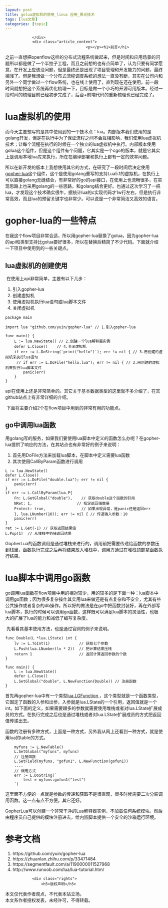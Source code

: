 ```yaml
---
layout: post
title: golua虚拟机的使用_linux 应用_黑光技术 
tags: [lua文章]
categories: [topic]
---
```

<div class="title">
					
					
				</div>
				<div class="article_content">
										<p></p><h1>前言</h1>

​      之前一直想把openflow这样的分布式流程系统做起来，但是时间和应用场景的问题所以都是做了一个半拉子工程，而且之前想的也有点简单了，认为只要有同学愿意，在开发上应该没问题，但是最终还是出现了项目管理和开发能力的问题，最终搁浅了。但是我想做一个分布式流程调度系统的想法一直没有断，其实在公司内和另外一个同学做过一个flow系统，也在线上使用了，直到现在还在使用。前一段时间就想把这个系统再优化梳理一下，目标是做一个小巧的开源可用版本。经过一段时间的梳理目前已经初步完成了，后台+前端代码的重新梳理也已经完成了。
<a href="http://helight.info//zb_users/upload/2019/01/微信图片_20190104150018.jpg"></a>

<h1>lua虚拟机的使用</h1>

​      而今天主要想写的是其中使用到的一个技术点：lua。内部版本我们使用的是golang开发，但是在执行中为了保证流程之间不会互相影响，我们使用lua虚拟机技术；让每个流程在执行的时候在一个独立的lua虚拟机中执行。内部版本使用golua这个组件，但是这个组件有个问题，它其实是一个cgo的版本，就是它其实上是调用本地lua库来执行，所在在编译部署和执行上都有一定的效率问题。

​   所以在新开发的版本上我想使用其它的方式，在研究了一段时间后决定使用<a href="https://github.com/yuin/gopher-lua">gopher-lua</a>这个组件，这个是使用golang重写的支持Lua5.1的虚拟机，在执行上可以直接golang无缝结合，有非常好的go的api接口，在使用上也流畅很多，在实现思路上也采用golang的一些思路，和golang结合更好。也通过这次学习了一把lua，才发现这个技术确实很牛，据统计lua的c实现代码才1w行左右，但是执行非常高效，而且lua的预留关键字也非常少。可以说是一个非常简洁又高效的语言。

<h1>gopher-lua的一些特点</h1>

​   在我这个flow项目非常合适，所以用gopher-lua替换了golua，因为gopher-lua的api和类型支持比golua要好很多，所以在替换后精简了不少代码。下面就介绍一下项目中使用到的一些关键点。

<h2>lua虚拟机的创建使用</h2>

​   在使用上api非常简单，主要有以下几步：

<ol>
<li>引入gopher-lua</li>
<li>创建虚拟机</li>
<li>使用虚拟机执行lua语句或lua脚本文件</li>
<li>关闭虚拟机</li>
</ol>

<pre><code class="language-go line-numbers">package main

import lua &#34;github.com/yuin/gopher-lua&#34; // 1.引入gopher-lua

func main() {
    L := lua.NewState() // 2.创建一个lua解释器实例
    defer L.Close()    // 4.关闭虚拟机
    if err := L.DoString(`print(&#34;hello&#34;)`); err != nil { // 3.用创建的虚拟机来执行lua语句   
     // if err := L.DoFile(&#34;hello.lua&#34;); err != nil { // 3.用创建的虚拟机来执行lua脚本文件
        panic(err)
    }
}
</code></pre>

​   api在使用上还是非常简单的。其它关于基本数据类型的这里就不多介绍了，在其github站点上有非常详细的介绍。

​   下面将主要介绍2个在flow项目中用到的非常有用的功能点。

<h2>go中调用lua函数</h2>

​   用golang写的服务，如果我们要使用lua脚本中定义的函数怎么办呢？在gopher-lua提供了响应的方法，在其站点也有非常好的例子来说明：

<ol>
<li>首先用DoFile方法来加载lua脚本，在脚本中定义需要lua函数</li>
<li>其次使用CallByParam函数进行调用</li>
</ol>

<pre><code class="language-go line-numbers">L := lua.NewState()
defer L.Close()
if err := L.DoFile(&#34;double.lua&#34;); err != nil {
    panic(err)
}
if err := L.CallByParam(lua.P{
    Fn: L.GetGlobal(&#34;double&#34;),    // 获取double这个函数的引用
    NRet: 1,                    // 指定返回值数量
    Protect: true,                // 如果出现异常，是panic还是返回err
    }, lua.LNumber(10)); err != nil { // 传递输入参数：10
    panic(err)
}
ret := L.Get(-1) // 获取返回结果值
L.Pop(1)  // 从堆栈中扔掉返回结果
</code></pre>

​   GopherLua的函数调用是通过堆栈来进行的，调用前把需要传递给函数的参数压到栈里，函数执行完成之后再将结果放入堆栈中，调用方通过在堆栈顶部拿函数执行结果。

<h1>lua脚本中调用go函数</h1>

​   go调用lua函数在flow项目中用的相对较少，用的较多的是下面一种：lua脚本中调用go函数；因为很多复杂操作其实用lua来做还是有点复杂和不安全，尤其有些公共操作或者复杂的db操作。所以好的做法是在go中把函数封装好，再在外部写lua脚本，执行的时候可以调用go函数，这样既可以满足lua脚本的灵活性，也极大的扩展了lua的能力和减低了编写复杂度。

​   先看看其基本使用方法，也是通过官网的例子来说明。

<pre><code class="language-go line-numbers">func Double(L *lua.LState) int {
    lv := L.ToInt(1)             // 获取七个参数
    L.Push(lua.LNumber(lv * 2))  // 把计算结果压栈
    return 1                     // 返回计算返回参数的个数
}

func main() {
    L := lua.NewState()
    defer L.Close()
    L.SetGlobal(&#34;double&#34;, L.NewFunction(Double)) // 注册函数
}
</code></pre>

​   首先再gopher-lua中有一个类型<a href="https://godoc.org/github.com/yuin/gopher-lua#LGFunction">lua.LGFunction </a>，这个类型就是一个函数类型，它固定了函数的入参和出参，入参就是lua.LState的一个引用，返回值就是一个int。如下面的定义，如果需要跟多的参数就需要使用堆栈或者对lua.LState扩展成员的方式。在执行完成之后也是通过堆栈或者对lua.LState扩展成员的方式把返回值传递出去。

​   函数的注册有多种方式，上面是一种方式，另外我从网上还看到一种方式，就是使用lua的table的方式。

<pre><code class="line-numbers">    myfuns := L.NewTable()
    L.SetGlobal(&#34;myfuns&#34;, myfuns)
    // 注册函数
    L.SetField(myfuns, &#34;gofun1&#34;, L.NewFunction(gofun1))
    ....
    // 调用方式
    err := L.DoString(`
        test = myfuns:gofun1(&#34;test&#34;)
    `)
</code></pre>

​   这里面不方便的一点就是参数的传递和获取不是很直观，很多时候需要二次分装调用函数。这一点有点不方便。其它还好。

​   GopherLua可以创建一个非常干净的Lua解释器实例，不加载任何系统模块。然后由程序员自己提供的模块注册进去，给内嵌脚本提供一个安全的沙箱运行环境。

<h1>参考文档</h1>

<ol>
<li>https://github.com/yuin/gopher-lua</li>
<li>https://zhuanlan.zhihu.com/p/33471484</li>
<li>https://segmentfault.com/a/1190000011527968</li>
<li>http://www.runoob.com/lua/lua-tutorial.html</li>
</ol><p></p>									</div>
				 
				<div class="rights">
					<h5>版权声明</h5>
<p>本文仅代表作者观点，不代表本站立场。<br/>本文系作者授权发表，未经许可，不得转载。</p>				</div>